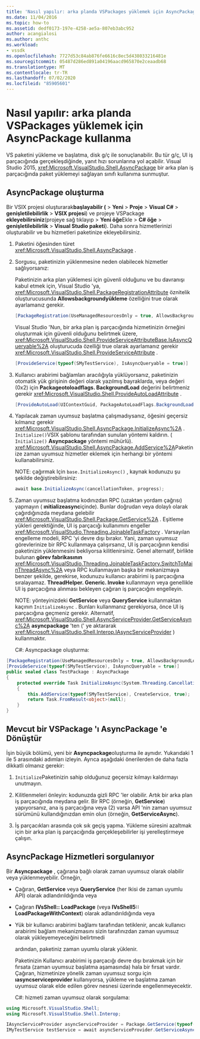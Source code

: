 ```yaml
---
title: 'Nasıl yapılır: arka planda VSPackages yüklemek için AsyncPackage kullanma | Microsoft Docs'
ms.date: 11/04/2016
ms.topic: how-to
ms.assetid: dedf0173-197e-4258-ae5a-807eb3abc952
author: acangialosi
ms.author: anthc
ms.workload:
- vssdk
ms.openlocfilehash: 7727d53c84ab876fe6616c8ec5d438033216481e
ms.sourcegitcommit: 05487d286ed891a04196aacd965870e2ceaadb68
ms.translationtype: MT
ms.contentlocale: tr-TR
ms.lasthandoff: 07/02/2020
ms.locfileid: "85905601"
---
```

# <a name="how-to-use-asyncpackage-to-load-vspackages-in-the-background"></a>Nasıl yapılır: arka planda VSPackages yüklemek için AsyncPackage kullanma
VS paketini yükleme ve başlatma, disk g/ç ile sonuçlanabilir. Bu tür g/ç, UI iş parçacığında gerçekleşdiğinde, yanıt hızı sorunlarına yol açabilir. Visual Studio 2015, <xref:Microsoft.VisualStudio.Shell.AsyncPackage> bir arka plan iş parçacığında paket yüklemeyi sağlayan sınıfı kullanıma sunmuştur.

## <a name="create-an-asyncpackage"></a>AsyncPackage oluşturma
 Bir VSIX projesi oluşturarak**başlayabilir (**  >  **Yeni**  >  **Proje**  >  **Visual C#**  >  **genişletilebilirlik**  >  **VSIX projesi**) ve projeye VSPackage **ekleyebilirsiniz**(projeye sağ tıklayıp  >  **Yeni öğe**Ekle  >  **C# öğe**  >  **genişletilebilirlik**  >  **Visual Studio paketi**). Daha sonra hizmetlerinizi oluşturabilir ve bu hizmetleri paketinize ekleyebilirsiniz.

1. Paketini öğesinden türet <xref:Microsoft.VisualStudio.Shell.AsyncPackage> .

2. Sorgusu, paketinizin yüklenmesine neden olabilecek hizmetler sağlıyorsanız:

    Paketinizin arka plan yüklemesi için güvenli olduğunu ve bu davranışı kabul etmek için, Visual Studio 'ya, <xref:Microsoft.VisualStudio.Shell.PackageRegistrationAttribute> öznitelik oluşturucusunda **Allowsbackgroundyükleme** özelliğini true olarak ayarlamanız gerekir.

   ```csharp
   [PackageRegistration(UseManagedResourcesOnly = true, AllowsBackgroundLoading = true)]

   ```

    Visual Studio 'Nun, bir arka plan iş parçacığında hizmetinizin örneğini oluşturmak için güvenli olduğunu belirtmek üzere, <xref:Microsoft.VisualStudio.Shell.ProvideServiceAttributeBase.IsAsyncQueryable%2A> oluşturucuda özelliği true olarak ayarlamanız gerekir <xref:Microsoft.VisualStudio.Shell.ProvideServiceAttribute> .

   ```csharp
   [ProvideService(typeof(SMyTestService), IsAsyncQueryable = true)]

   ```

3. Kullanıcı arabirimi bağlamları aracılığıyla yüklüyorsanız, paketinizin otomatik yük girişinin değeri olarak yazılmış bayraklarda, veya değeri (0x2) için **Packageotoloadflags. BackgroundLoad** değerini belirtmeniz gerekir <xref:Microsoft.VisualStudio.Shell.ProvideAutoLoadAttribute> .

   ```csharp
   [ProvideAutoLoad(UIContextGuid, PackageAutoLoadFlags.BackgroundLoad)]

   ```

4. Yapılacak zaman uyumsuz başlatma çalışmadıysanız, öğesini geçersiz kılmanız gerekir <xref:Microsoft.VisualStudio.Shell.AsyncPackage.InitializeAsync%2A> . `Initialize()`VSIX şablonu tarafından sunulan yöntemi kaldırın. ( `Initialize()` **Asyncpackage** yöntemi mühürlü). <xref:Microsoft.VisualStudio.Shell.AsyncPackage.AddService%2A>Paketinize zaman uyumsuz hizmetler eklemek için herhangi bir yöntemi kullanabilirsiniz.

    NOTE: çağırmak Için `base.InitializeAsync()` , kaynak kodunuzu şu şekilde değiştirebilirsiniz:

   ```csharp
   await base.InitializeAsync(cancellationToken, progress);
   ```

5. Zaman uyumsuz başlatma kodınızdan RPC (uzaktan yordam çağrısı) yapmayın ( **ınitializeasync**içinde). Bunlar doğrudan veya dolaylı olarak çağırdığınızda meydana gelebilir <xref:Microsoft.VisualStudio.Shell.Package.GetService%2A> .  Eşitleme yükleri gerektiğinde, UI iş parçacığı kullanımını engeller <xref:Microsoft.VisualStudio.Threading.JoinableTaskFactory> . Varsayılan engelleme modeli, RPC 'yi devre dışı bırakır. Yani, zaman uyumsuz görevlerinize bir RPC kullanmaya çalışırsanız, UI iş parçacığının kendisi paketinizin yüklenmesini bekliyorsa kilitlenirsiniz. Genel alternatif, birlikte bulunan **görev fabrikasının** <xref:Microsoft.VisualStudio.Threading.JoinableTaskFactory.SwitchToMainThreadAsync%2A> veya RPC kullanmayan başka bir mekanizmaya benzer şekilde, gerekirse, kodunuzu kullanıcı arabirimi iş parçacığına sıralayamaz.  **ThreadHelper. Generic. Invoke** kullanmayın veya genellikle UI iş parçacığına alınması bekleyen çağıran iş parçacığını engelleyin.

    NOTE: yönteyinizdeki **GetService** veya **QueryService** kullanmaktan kaçının `InitializeAsync` . Bunları kullanmanız gerekiyorsa, önce UI iş parçacığına geçmeniz gerekir. Alternatif, <xref:Microsoft.VisualStudio.Shell.AsyncServiceProvider.GetServiceAsync%2A> **asyncpackage** 'ten (' ye aktararak <xref:Microsoft.VisualStudio.Shell.Interop.IAsyncServiceProvider> ) kullanmaktır.

   C#: Asyncpackage oluşturma:

```csharp
[PackageRegistration(UseManagedResourcesOnly = true, AllowsBackgroundLoading = true)]
[ProvideService(typeof(SMyTestService), IsAsyncQueryable = true)]
public sealed class TestPackage : AsyncPackage
{
    protected override Task InitializeAsync(System.Threading.CancellationToken cancellationToken, IProgress<ServiceProgressData> progress)
    {
        this.AddService(typeof(SMyTestService), CreateService, true);
        return Task.FromResult<object>(null);
    }
}
```

## <a name="convert-an-existing-vspackage-to-asyncpackage"></a>Mevcut bir VSPackage 'ı AsyncPackage 'e Dönüştür
 İşin büyük bölümü, yeni bir **Asyncpackage**oluşturma ile aynıdır. Yukarıdaki 1 ile 5 arasındaki adımları izleyin. Ayrıca aşağıdaki önerilerden de daha fazla dikkatli olmanız gerekir:

1. `Initialize`Paketinizin sahip olduğunuz geçersiz kılmayı kaldırmayı unutmayın.

2. Kilitlenmeleri önleyin: kodunuzda gizli RPC 'ler olabilir. Artık bir arka plan iş parçacığında meydana gelir. Bir RPC (örneğin, **GetService**) yapıyorsanız, ana iş parçacığına veya (2) varsa API 'nin zaman uyumsuz sürümünü kullandığınızdan emin olun (örneğin, **GetServiceAsync**).

3. İş parçacıkları arasında çok sık geçiş yapma. Yükleme süresini azaltmak için bir arka plan iş parçacığında gerçekleşebilirler işi yerelleştirmeye çalışın.

## <a name="querying-services-from-asyncpackage"></a>AsyncPackage Hizmetleri sorgulanıyor
 Bir **Asyncpackage** , çağırana bağlı olarak zaman uyumsuz olarak olabilir veya yüklenmeyebilir. Örneğin,

- Çağıran, **GetService** veya **QueryService** (her Ikisi de zaman uyumlu API) olarak adlandırıldığında veya

- Çağıran **IVsShell:: LoadPackage** (veya **IVsShell5:: LoadPackageWithContext**) olarak adlandırıldığında veya

- Yük bir kullanıcı arabirimi bağlamı tarafından tetiklenir, ancak kullanıcı arabirimi bağlam mekanizmasını sizin tarafınızdan zaman uyumsuz olarak yükleyemeyeceğini belirtmedi

  ardından, paketiniz zaman uyumlu olarak yüklenir.

  Paketinizin Kullanıcı arabirimi iş parçacığı devre dışı bırakmak için bir fırsata (zaman uyumsuz başlatma aşamasında) hala bir fırsat vardır. Çağıran, hizmetinize yönelik zaman uyumsuz sorgu için **ıasyncserviceprovider** kullanıyorsa, yükleme ve başlatma zaman uyumsuz olarak elde edilen görev nesnesi üzerinde engellenmeyecektir.

  C#: hizmeti zaman uyumsuz olarak sorgulama:

```csharp
using Microsoft.VisualStudio.Shell;
using Microsoft.VisualStudio.Shell.Interop;

IAsyncServiceProvider asyncServiceProvider = Package.GetService(typeof(SAsyncServiceProvider)) as IAsyncServiceProvider;
IMyTestService testService = await asyncServiceProvider.GetServiceAsync(typeof(SMyTestService)) as IMyTestService;
```
